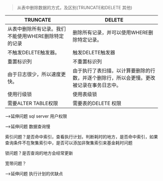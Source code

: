 >从表中删除数据的方式，及区别(TRUNCATE和DELETE 其他)


|TRUNCATE |DELETE|
| ---- | ---- |
| 从表中删除所有记录。我们不能使用WHERE删除特定的记录 | 删除所有记录，并可以使用WHERE删除特定记录。|
|不触发DELETE触发器。|触发DELETE触发器
|重置标识列|不重置标识列
|由于日志很少，所以速度更快。|由于执行了表扫描，以计算要删除的行数，并逐个删除行，所以会更慢。更改被记录在事务日志中。
|使用行级锁|使用表级锁
|需要ALTER TABLE权限|需要表的DELETE 权限

-->延伸问题 sql server 用户权限

-->延伸问题 数据查询慢

索引问题？是否命中索引，查看执行计划，判断耗时的地方，是否命中索引，如果查询条件不在聚集索引中，是否可以添加非聚集索引来基金耗时问题

锁问题？是否查询的地方会经常更新

宽带问题？

-->延伸问题 执行计划的优缺点